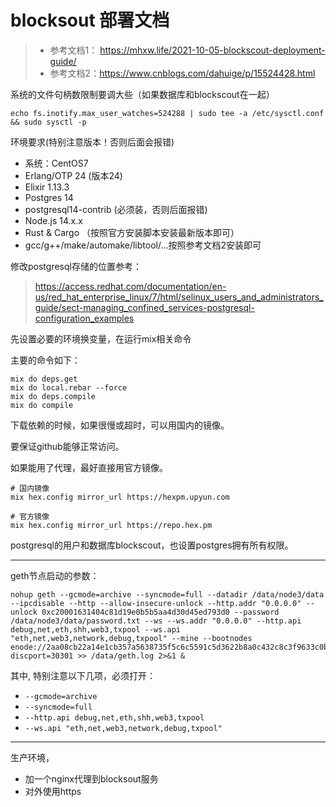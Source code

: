 # blocksout 部署文档

> - 参考文档1： https://mhxw.life/2021-10-05-blockscout-deployment-guide/
> - 参考文档2：https://www.cnblogs.com/dahuige/p/15524428.html


系统的文件句柄数限制要调大些（如果数据库和blockscout在一起）

```shell
echo fs.inotify.max_user_watches=524288 | sudo tee -a /etc/sysctl.conf && sudo sysctl -p
```


环境要求(特别注意版本！否则后面会报错)

- 系统：CentOS7
- Erlang/OTP 24 (版本24)
- Elixir 1.13.3
- Postgres 14 
- postgresql14-contrib (必须装，否则后面报错)
- Node.js 14.x.x 
- Rust & Cargo （按照官方安装脚本安装最新版本即可）
- gcc/g++/make/automake/libtool/...按照参考文档2安装即可

修改postgresql存储的位置参考：
> https://access.redhat.com/documentation/en-us/red_hat_enterprise_linux/7/html/selinux_users_and_administrators_guide/sect-managing_confined_services-postgresql-configuration_examples


先设置必要的环境换变量，在运行mix相关命令

主要的命令如下：

```shell
mix do deps.get
mix do local.rebar --force
mix do deps.compile
mix do compile
```

下载依赖的时候，如果很慢或超时，可以用国内的镜像。

要保证github能够正常访问。

如果能用了代理，最好直接用官方镜像。

```
# 国内镜像
mix hex.config mirror_url https://hexpm.upyun.com

# 官方镜像
mix hex.config mirror_url https://repo.hex.pm
```

postgresql的用户和数据库blockscout，也设置postgres拥有所有权限。


-----

geth节点启动的参数：

```
nohup geth --gcmode=archive --syncmode=full --datadir /data/node3/data --ipcdisable --http --allow-insecure-unlock --http.addr "0.0.0.0" --unlock 0xc20001631404c81d19e0b5b5aa4d30d45ed793d0 --password /data/node3/data/password.txt --ws --ws.addr "0.0.0.0" --http.api debug,net,eth,shh,web3,txpool --ws.api "eth,net,web3,network,debug,txpool" --mine --bootnodes enode://2aa08cb22a14e1cb357a5638735f5c6c5591c5d3622b8a0c432c8c3f9633c0b9d4da44d0fa281ca0b1149bbd7809f8022b0305309902416db651e54ba0682be4@172.16.100.101:0?discport=30301 >> /data/geth.log 2>&1 &

```

其中, 特别注意以下几项，必须打开：

- `--gcmode=archive`
- `--syncmode=full`
- `--http.api debug,net,eth,shh,web3,txpool`
- `--ws.api "eth,net,web3,network,debug,txpool"`


---


生产环境，
- 加一个nginx代理到blocksout服务
- 对外使用https

